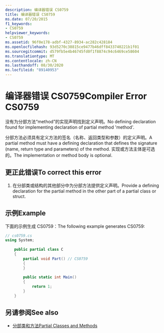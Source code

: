 ```yaml
---
description: 编译器错误 CS0759
title: 编译器错误 CS0759
ms.date: 07/20/2015
f1_keywords:
- CS0759
helpviewer_keywords:
- CS0759
ms.assetid: 96f0e178-adbf-4327-8934-ac282c428184
ms.openlocfilehash: 93d5270c38815ce9477b46dff8433740221b1f01
ms.sourcegitcommit: d579fb5e4b46745fd0f1f8874c94c6469ce58604
ms.translationtype: MT
ms.contentlocale: zh-CN
ms.lasthandoff: 08/30/2020
ms.locfileid: "89140953"
---
```

# <a name="compiler-error-cs0759"></a><span data-ttu-id="d447f-103">编译器错误 CS0759</span><span class="sxs-lookup"><span data-stu-id="d447f-103">Compiler Error CS0759</span></span>
<span data-ttu-id="d447f-104">没有为分部方法“method”的实现声明找到定义声明。</span><span class="sxs-lookup"><span data-stu-id="d447f-104">No defining declaration found for implementing declaration of partial method 'method'.</span></span>  
  
 <span data-ttu-id="d447f-105">分部方法必须具有定义方法的签名（名称、返回类型和参数）的定义声明。</span><span class="sxs-lookup"><span data-stu-id="d447f-105">A partial method must have a defining declaration that defines the signature (name, return type and parameters) of the method.</span></span> <span data-ttu-id="d447f-106">实现或方法主体是可选的。</span><span class="sxs-lookup"><span data-stu-id="d447f-106">The implementation or method body is optional.</span></span>  
  
## <a name="to-correct-this-error"></a><span data-ttu-id="d447f-107">更正此错误</span><span class="sxs-lookup"><span data-stu-id="d447f-107">To correct this error</span></span>  
  
1. <span data-ttu-id="d447f-108">在分部类或结构的其他部分中为分部方法提供定义声明。</span><span class="sxs-lookup"><span data-stu-id="d447f-108">Provide a defining declaration for the partial method in the other part of a partial class or struct.</span></span>  
  
## <a name="example"></a><span data-ttu-id="d447f-109">示例</span><span class="sxs-lookup"><span data-stu-id="d447f-109">Example</span></span>  
 <span data-ttu-id="d447f-110">下面的示例生成 CS0759：</span><span class="sxs-lookup"><span data-stu-id="d447f-110">The following example generates CS0759:</span></span>  
  
```csharp  
// cs0759.cs  
using System;  
  
    public partial class C  
    {  
        partial void Part() // CS0759  
        {  
        }  
  
        public static int Main()  
        {  
            return 1;  
        }  
    }  
```  
  
## <a name="see-also"></a><span data-ttu-id="d447f-111">另请参阅</span><span class="sxs-lookup"><span data-stu-id="d447f-111">See also</span></span>

- [<span data-ttu-id="d447f-112">分部类和方法</span><span class="sxs-lookup"><span data-stu-id="d447f-112">Partial Classes and Methods</span></span>](../programming-guide/classes-and-structs/partial-classes-and-methods.md)
